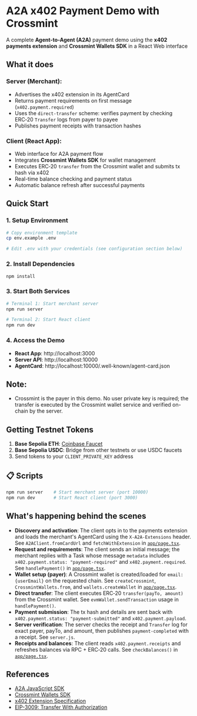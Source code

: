 # A2A x402 Payment Demo with Crossmint

A complete **Agent-to-Agent (A2A)** payment demo using the **x402 payments extension** and **Crossmint Wallets SDK** in a React Web interface

## What it does

### **Server (Merchant):**
- Advertises the x402 extension in its AgentCard
- Returns payment requirements on first message (`x402.payment.required`)
- Uses the `direct-transfer` scheme: verifies payment by checking ERC‑20 `Transfer` logs from payer to payee
- Publishes payment receipts with transaction hashes

### **Client (React App):**
- Web interface for A2A payment flow
- Integrates **Crossmint Wallets SDK** for wallet management
- Executes ERC‑20 `transfer` from the Crossmint wallet and submits tx hash via x402
- Real-time balance checking and payment status
- Automatic balance refresh after successful payments

## Quick Start

### 1. **Setup Environment**
```bash
# Copy environment template
cp env.example .env

# Edit .env with your credentials (see configuration section below)
```

### 2. **Install Dependencies**
```bash
npm install
```

### 3. **Start Both Services**
```bash
# Terminal 1: Start merchant server
npm run server

# Terminal 2: Start React client
npm run dev
```

### 4. **Access the Demo**
- **React App**: http://localhost:3000
- **Server API**: http://localhost:10000
- **AgentCard**: http://localhost:10000/.well-known/agent-card.json

## **Note**:
- Crossmint is the payer in this demo. No user private key is required; the transfer is executed by the Crossmint wallet service and verified on-chain by the server.

## **Getting Testnet Tokens**
1. **Base Sepolia ETH**: [Coinbase Faucet](https://www.coinbase.com/faucets/base-ethereum-sepolia-faucet)
2. **Base Sepolia USDC**: Bridge from other testnets or use USDC faucets
3. Send tokens to your `CLIENT_PRIVATE_KEY` address

## 📋 Scripts

```bash
npm run server    # Start merchant server (port 10000)
npm run dev       # Start React client (port 3000)
```

## What's happening behind the scenes

- **Discovery and activation**: The client opts in to the payments extension and loads the merchant's AgentCard using the `X-A2A-Extensions` header. See `A2AClient.fromCardUrl` and `fetchWithExtension` in [`app/page.tsx`](./app/page.tsx).
- **Request and requirements**: The client sends an initial message; the merchant replies with a Task whose message `metadata` includes `x402.payment.status: "payment-required"` and `x402.payment.required`. See `handlePayment()` in [`app/page.tsx`](./app/page.tsx).
- **Wallet setup (payer)**: A Crossmint wallet is created/loaded for `email:{userEmail}` on the requested chain. See `createCrossmint`, `CrossmintWallets.from`, and `wallets.createWallet` in [`app/page.tsx`](./app/page.tsx).
- **Direct transfer**: The client executes ERC‑20 `transfer(payTo, amount)` from the Crossmint wallet. See `evmWallet.sendTransaction` usage in `handlePayment()`.
- **Payment submission**: The tx hash and details are sent back with `x402.payment.status: "payment-submitted"` and `x402.payment.payload`.
- **Server verification**: The server checks the receipt and `Transfer` log for exact payer, payTo, and amount, then publishes `payment-completed` with a receipt. See `server.js`.
- **Receipts and balances**: The client reads `x402.payment.receipts` and refreshes balances via RPC + ERC‑20 calls. See `checkBalances()` in [`app/page.tsx`](./app/page.tsx).

## References

- [A2A JavaScript SDK](https://github.com/a2aproject/a2a-js)
- [Crossmint Wallets SDK](https://www.npmjs.com/package/@crossmint/wallets-sdk)
- [x402 Extension Specification](#)
- [EIP-3009: Transfer With Authorization](https://eips.ethereum.org/EIPS/eip-3009)
